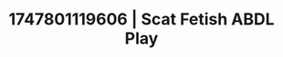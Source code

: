 ---
categories:
- Threesome action
- Subtle dominance
- Digital dominatrix
- Deep touch
- Modesty
image: /assets/images/1747801119606.png
layout: post
seo:
  description: Featured content with artistic Scat Fetish, ABDL Play. HD images available.
  keywords: Scat Fetish, ABDL Play
  og_image: /assets/images/1747801119606.png
  schema_type: VisualArtwork
tags:
- '#1747801119606'
- ABDL Play
- Scat Fetish
title: 1747801119606 | Scat Fetish ABDL Play
---